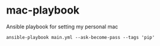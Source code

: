 # mac-playbook

Ansible playbook for setting my personal mac

`ansible-playbook main.yml --ask-become-pass --tags 'pip'`
